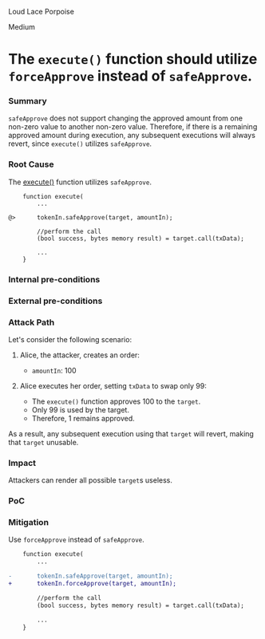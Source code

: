 Loud Lace Porpoise

Medium

# The `execute()` function should utilize `forceApprove` instead of `safeApprove`.

### Summary

`safeApprove` does not support changing the approved amount from one non-zero value to another non-zero value. Therefore, if there is a remaining approved amount during execution, any subsequent executions will always revert, since `execute()` utilizes `safeApprove`.

### Root Cause

The [execute()](https://github.com/sherlock-audit/2024-11-oku/blob/main/oku-custom-order-types/contracts/automatedTrigger/Bracket.sol#L539) function utilizes `safeApprove`.

```solidity
    function execute(
        ...

@>      tokenIn.safeApprove(target, amountIn);

        //perform the call
        (bool success, bytes memory result) = target.call(txData);

        ...
    }
```

### Internal pre-conditions

### External pre-conditions

### Attack Path

Let's consider the following scenario:

1. Alice, the attacker, creates an order:

    - `amountIn`: 100
2. Alice executes her order, setting `txData` to swap only 99:

    - The `execute()` function approves 100 to the `target`.
    - Only 99 is used by the target.
    - Therefore, 1 remains approved.

As a result, any subsequent execution using that `target` will revert, making that `target` unusable.

### Impact

Attackers can render all possible `target`s useless.

### PoC

### Mitigation

Use `forceApprove` instead of `safeApprove`.

```diff
    function execute(
        ...

-       tokenIn.safeApprove(target, amountIn);
+       tokenIn.forceApprove(target, amountIn);

        //perform the call
        (bool success, bytes memory result) = target.call(txData);

        ...
    }
```